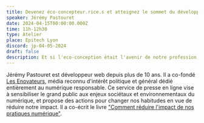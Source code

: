 ```yaml
---
title: Devenez éco-concepteur.rice.s et atteignez le sommet du développement
speaker: Jérémy Pastouret
date: 2024-04-15T00:00:00.000Z
time: 11h-12h30
type: Atelier
place: Epitech Lyon
discord: jp-04-05-2024
draft: false
description: Et si l'eco-conception était l'avenir de notre profession ? Face à la multiplication des concurrents dans notre métier (IA, solutions no-code...) l'éco-conception nous permet de concevoir différemment nos services numériques, d'intégrer davantage de réflexion, nous amène à sortir de nos outils et librairies toutes faites, nous permet de reprendre le contrôle sur nos systèmes. Plus qu'une ligne sur un CV, c'est un nouveau sens à notre métier. Venez découvrir pourquoi l'eco-conception est incontournable, avec ses avantages comme ses inconvénients.
---
```


Jérémy Pastouret est développeur web depuis plus de 10 ans. Il a co-fondé <a href="https://les-enovateurs.com/" class="link">Les Enovateurs</a>, média reconnu d'intérêt politique et général dédié entièrement au numérique responsable. Ce service de presse en ligne vise à sensibiliser le grand public aux enjeux sociétaux et environnementaux du numérique, et propose des actions pour changer nos habitudes en vue de réduire notre impact. Il a co-écrit le livre <a href="https://www.editions-eni.fr/supports-de-cours/livre/comment-reduire-l-impact-de-nos-pratiques-numeriques-les-cles-pour-agir-9782409040108" class="link"> "Comment réduire l'impact de nos pratiques numérique"</a>.
